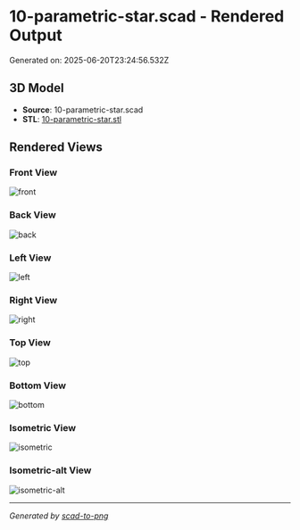 # 10-parametric-star.scad - Rendered Output

Generated on: 2025-06-20T23:24:56.532Z

## 3D Model

- **Source**: 10-parametric-star.scad
- **STL**: [10-parametric-star.stl](./10-parametric-star.stl)

## Rendered Views

### Front View
![front](./front.png)

### Back View
![back](./back.png)

### Left View
![left](./left.png)

### Right View
![right](./right.png)

### Top View
![top](./top.png)

### Bottom View
![bottom](./bottom.png)

### Isometric View
![isometric](./isometric.png)

### Isometric-alt View
![isometric-alt](./isometric-alt.png)

---
*Generated by [scad-to-png](https://github.com/imjasonh/scad-to-png)*
